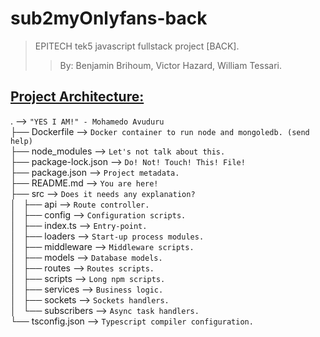 # sub2myOnlyfans-back #
>
> EPITECH tek5 javascript fullstack project [BACK].  
>> By: Benjamin Brihoum, Victor Hazard, William Tessari.
>

## <ins>Project Architecture:</ins> ##
\. --> `"YES I AM!" - Mohamedo Avuduru`  
├── Dockerfile --> `Docker container to run node and mongoledb. (send help)`  
├── node_modules --> `Let's not talk about this.`  
├── package-lock.json --> `Do! Not! Touch! This! File!`  
├── package.json --> `Project metadata.`  
├── README.md --> `You are here!`  
├── src --> `Does it needs any explanation?`  
│   ├── api --> `Route controller.`  
│   ├── config --> `Configuration scripts.`  
│   ├── index.ts --> `Entry-point.`  
│   ├── loaders --> `Start-up process modules.`  
│   ├── middleware --> `Middleware scripts.`  
│   ├── models --> `Database models.`  
│   ├── routes --> `Routes scripts.`  
│   ├── scripts --> `Long npm scripts.`  
│   ├── services --> `Business logic.`  
│   ├── sockets --> `Sockets handlers.`  
│   └── subscribers --> `Async task handlers.`  
└── tsconfig.json --> `Typescript compiler configuration.`
